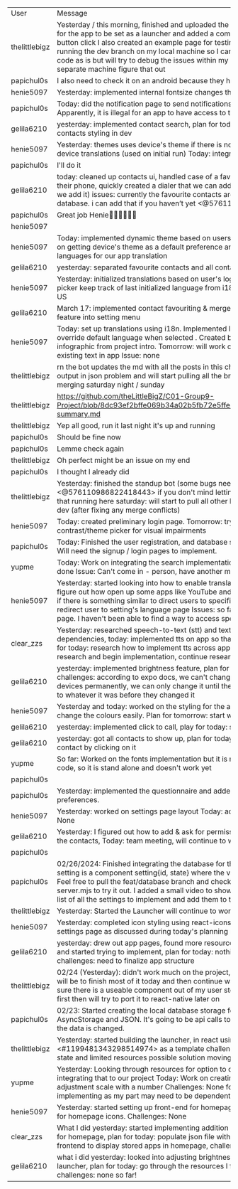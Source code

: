 | | |
|-|-|
|User|Message|
|thelittlebigz|Yesterday / this morning, finished and uploaded the modified AndroidManifest that allows for the app to be set as a launcher and added a component that should launch apps with a button click I also created an example page for testing  Issues: I was having trouble running the dev branch on my local machine so I can't verify if there's any bugs in my code as is but will try to debug the issues within my machine or attempt to run on a separate machine figure that out|
|papichul0s|I also need to check it on an android because they have different implementations|
|henie5097|Yesterday: implemented internal fontsize changes that align with the dynamic styling|
|papichul0s|Today: did the notification page to send notifications from the app (this is so hard). Apparently, it is illegal for an app to have access to the other app’s notifications so 🫠|
|gelila6210|yesterday: implemented contact search, plan for today: help clare with speech-to-text, fix contacts styling in dev|
|henie5097|Yesterday: themes uses device's theme if there is no data in the cache/backend. Validate device translations (used on initial run) Today: integrate into dev|
|papichul0s|I'll do it|
|gelila6210|today: cleaned up contacts ui, handled case of a favourite contact being deleted from their phone, quickly created a dialer that we can add if you guys want (i’ll clean up the ui if we add it) issues: currently the favourite contacts aren’t being saved to cache or database. i can add that if you haven’t yet <@576110986822418443>|
|papichul0s|Great job Henie👏🏿👏🏿👏🏿|
|henie5097||
|henie5097|Today: implemented dynamic theme based on users in-app preference Tomorrow: work on getting device's theme as a default preference and implement a check for valid device languages for our app translation|
|gelila6210|yesterday: separated favourite contacts and all contacts into two different screens|
|henie5097|Yesterday: initialized translations based on user's login status and made the language picker keep track of last initialized language from i18n.  Today: start working on contrast US|
|gelila6210|March 17: implemented contact favouriting & merged w dev, integrated brightness feature into setting menu|
|henie5097|Today: set up translations using i18n. Implemented language picker for settings to override default language when selected . Created basic list of languages based on infographic from project intro. Tomorrow: will work on manually finding and translating existing text in app Issue: none|
|thelittlebigz|rn the bot updates the md with all the posts in this channel  today: will work on fixing the output in json problem and will start pulling all the branches to merge together will start merging saturday night / sunday|
|thelittlebigz|https://github.com/theLittleBigZ/C01-Group9-Project/blob/8dc93ef2bffe069b34a02b5fb72e5ffec9cdfb3a/Deliverable%203/standup-summary.md|
|thelittlebigz|Yep all good, run it last night it's up and running|
|papichul0s|Should be fine now|
|papichul0s|Lemme check again|
|thelittlebigz|Oh perfect might be an issue on my end|
|papichul0s|I thought I already did|
|thelittlebigz|Yesterday: finished the standup bot (some bugs need to workout but is functional), <@576110986822418443> if you don't mind letting me have admin privileges I can get that running here saturday: will start to pull all other branches to SI-1/launcher then pr to dev (after fixing any merge conflicts)|
|henie5097|Today: created preliminary login page. Tomorrow: try to implement a local colour contrast/theme picker for visual impairments|
|papichul0s|Today: Finished the user registration, and database sync in case users create an account. Will need the signup / login pages to implement.|
|yupme|Today: Work on integrating the search implementation with the previous work others have done Issue: Can't come in - person, have another meeting at this time|
|henie5097|Yesterday: started looking into how to enable translations. While doing that I was able to figure out how open up some apps like YouTube and messages. So I'm going to try to see if there is something similar to direct users to specific device settings. Today: attempt to redirect user to setting's language page Issues: so far I can only open the app's settings page. I haven't been able to find a way to access specific pages in device settings.|
|clear_zzs|Yesterday: researched speech-to-text (stt) and text-to-speech (tts) and its dependencies, today: implemented tts on app so that text input is read back to user, plan for today: research how to implement tts across apps, plan for tomorrow: continue research and begin implementation, continue research for stt|
|gelila6210|yesterday: implemented brightness feature, plan for today: work on contact favouriting, challenges: according to expo docs, we can't change the system brightness on ios devices permanently, we can only change it until their device locks and then it goes back to whatever it was before they changed it|
|henie5097|Yesterday and today: worked on the styling for the app, defined constants so we can change the colours easily. Plan for tomorrow: start working on translations US|
|gelila6210|yesterday: implemented click to call, play for today: start working on favouriting contacts|
|gelila6210|yesterday: got all contacts to show up, plan for today: implement the ability  to call the contact by clicking on it|
|yupme|So far: Worked on the fonts implementation but it is not connected eith the rest of the code, so it is stand alone and doesn't work yet|
|papichul0s||
|papichul0s|Yesterday: implemented the questionnaire and added the cache storage to store the user preferences.|
|henie5097|Yesterday: worked on settings page layout Today: add toggles to setting buttons Blockers: None|
|gelila6210|Yesterday: I figured out how to add & ask for permissions, worked on the code for getting the contacts, Today: team meeting, will continue to work on contacts component|
|papichul0s||
|papichul0s|02/26/2024: Finished integrating the database for the settings using mongoDB. Each setting is a component setting{id, state} where the value of state is stored in the database. Feel free to pull the feat/database branch and check out the viewer component, and the server.mjs to try it out. I added a small video to show the results. 02/27/24: Figure out the list of all the settings to implement and add them to the database|
|thelittlebigz|Yesterday: Started the Launcher will continue to work on it|
|henie5097|Yesterday: completed icon styling using react-icons library. Today: start implementing settings page as discussed during today's  planning meeting. Challenges: None so far|
|gelila6210|yesterday: drew out app pages, found more resources for brightness & contacts features and started trying to implement, plan for today: nothing other than team meeting, challenges: need to finalize app structure|
|thelittlebigz|02/24 (Yesterday): didn't work much on the project, was backlogged with other work goal will be to finish most of it today and then continue with the project tomorrow just to make sure there is a useable component out of my user story I'll be building in android studio first then will try to port it to react-native later on|
|papichul0s|02/23: Started creating the local database storage for the user preferences using AsyncStorage and JSON. It's going to be api calls to the database in the backend anytime the data is changed.|
|thelittlebigz|Yesterday: started building the launcher, in react using the git project in <#1199481343298514974> as a template challenges: getting the project to a working state and limited resources possible solution moving to java / android studio|
|yupme|Yesterday: Looking through resources for option to change the size of fonts, work into integrating that to our project Today: Work on creating an icon for font size, then adjustment scale with a number Challenges: None for myself, will look into how others are implementing as my part may need to be dependent on others, or others on mine|
|henie5097|Yesterday: started setting up front-end for homepage/settings. Today: work on front-end for homepage icons.  Challenges: None|
|clear_zzs|What I did yesterday: started implementing addition of selected apps and started frontend for homepage, plan for today: populate json file with sample data and continue working on frontend to display stored apps in homepage, challenges: none so far|
|gelila6210|what i did yesterday: looked into adjusting brightness and creating the contact/dialer launcher, plan for today: go through the resources I found and start implementing, challenges: none so far!|
